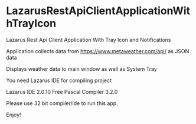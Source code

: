 # LazarusRestApiClientApplicationWithTrayIcon

Lazarus Rest Api Client Application With Tray Icon and Notifications

Application collects data from https://www.metaweather.com/api/ as JSON data

Displays weather data to main window as well as System Tray

You need Lazarus IDE for compiling project

Lazarus IDE 2.0.10
Free Pascal Compiler 3.2.0 

Please use 32 bit compiler/ide to run this app.

Enjoy!

